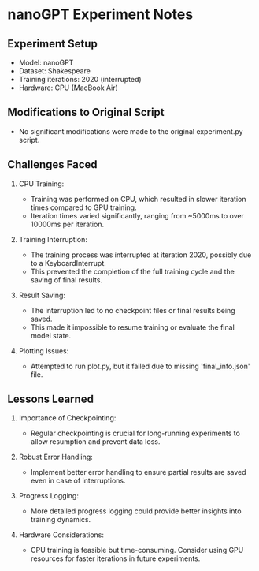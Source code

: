 # nanoGPT Experiment Notes

## Experiment Setup
- Model: nanoGPT
- Dataset: Shakespeare
- Training iterations: 2020 (interrupted)
- Hardware: CPU (MacBook Air)

## Modifications to Original Script
- No significant modifications were made to the original experiment.py script.

## Challenges Faced

1. CPU Training:
   - Training was performed on CPU, which resulted in slower iteration times compared to GPU training.
   - Iteration times varied significantly, ranging from ~5000ms to over 10000ms per iteration.

2. Training Interruption:
   - The training process was interrupted at iteration 2020, possibly due to a KeyboardInterrupt.
   - This prevented the completion of the full training cycle and the saving of final results.

3. Result Saving:
   - The interruption led to no checkpoint files or final results being saved.
   - This made it impossible to resume training or evaluate the final model state.

4. Plotting Issues:
   - Attempted to run plot.py, but it failed due to missing 'final_info.json' file.

## Lessons Learned

1. Importance of Checkpointing:
   - Regular checkpointing is crucial for long-running experiments to allow resumption and prevent data loss.

2. Robust Error Handling:
   - Implement better error handling to ensure partial results are saved even in case of interruptions.

3. Progress Logging:
   - More detailed progress logging could provide better insights into training dynamics.

4. Hardware Considerations:
   - CPU training is feasible but time-consuming. Consider using GPU resources for faster iterations in future experiments.

